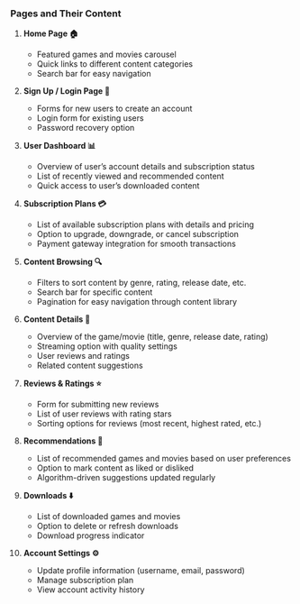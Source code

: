 ### Pages and Their Content

1. **Home Page 🏠**
   - Featured games and movies carousel
   - Quick links to different content categories
   - Search bar for easy navigation

2. **Sign Up / Login Page 🔐**
   - Forms for new users to create an account
   - Login form for existing users
   - Password recovery option

3. **User Dashboard 📊**
   - Overview of user’s account details and subscription status
   - List of recently viewed and recommended content
   - Quick access to user’s downloaded content

4. **Subscription Plans 💳**
   - List of available subscription plans with details and pricing
   - Option to upgrade, downgrade, or cancel subscription
   - Payment gateway integration for smooth transactions

5. **Content Browsing 🔍**
   - Filters to sort content by genre, rating, release date, etc.
   - Search bar for specific content
   - Pagination for easy navigation through content library

6. **Content Details 📄**
   - Overview of the game/movie (title, genre, release date, rating)
   - Streaming option with quality settings
   - User reviews and ratings
   - Related content suggestions

7. **Reviews & Ratings ⭐**
   - Form for submitting new reviews
   - List of user reviews with rating stars
   - Sorting options for reviews (most recent, highest rated, etc.)

8. **Recommendations 🎯**
   - List of recommended games and movies based on user preferences
   - Option to mark content as liked or disliked
   - Algorithm-driven suggestions updated regularly

9. **Downloads ⬇️**
   - List of downloaded games and movies
   - Option to delete or refresh downloads
   - Download progress indicator

10. **Account Settings ⚙️**
    - Update profile information (username, email, password)
    - Manage subscription plan
    - View account activity history
```
